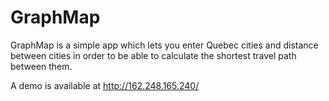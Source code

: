 # GraphMap
GraphMap is a simple app which lets you enter Quebec cities and distance between cities in order to be able to calculate the shortest travel path between them.

A demo is available at http://162.248.165.240/